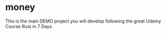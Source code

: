 # money
This is the main DEMO project you will develop following the great Udemy Course Rust in 7 Days.
